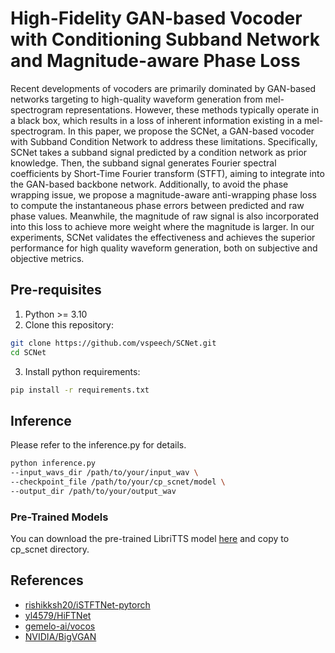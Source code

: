 # High-Fidelity GAN-based Vocoder with Conditioning Subband Network and Magnitude-aware Phase Loss 

Recent developments of vocoders are primarily dominated by GAN-based networks targeting to high-quality waveform generation from mel-spectrogram representations. However, these methods typically operate in a black box, which results in a loss of inherent information existing in a mel-spectrogram. In this paper, we propose the SCNet, a GAN-based vocoder with Subband Condition Network to address these limitations. Specifically, SCNet takes a subband signal predicted by a condition network as prior knowledge. Then, the subband signal generates Fourier spectral coefficients by Short-Time Fourier transform (STFT), aiming to integrate into the GAN-based backbone network. Additionally, to avoid the phase wrapping issue, we propose a magnitude-aware anti-wrapping phase loss to compute the instantaneous phase errors between predicted and raw phase values. Meanwhile, the magnitude of raw signal is also incorporated into this loss to achieve more weight where the magnitude is larger. In our experiments, SCNet validates the effectiveness and achieves the superior performance for high quality waveform generation, both on subjective and objective metrics.

## Pre-requisites
1. Python >= 3.10
2. Clone this repository:
```bash
git clone https://github.com/vspeech/SCNet.git
cd SCNet
```
3. Install python requirements: 
```bash
pip install -r requirements.txt
```
## Inference
Please refer to the inference.py for details.
```bash
python inference.py 
--input_wavs_dir /path/to/your/input_wav \
--checkpoint_file /path/to/your/cp_scnet/model \
--output_dir /path/to/your/output_wav
```
### Pre-Trained Models
You can download the pre-trained LibriTTS model [here](https://drive.google.com/file/d/1IziXkN8RtvOTv4BZbta_m1VG1CtVPaTd/view?usp=sharing) and copy to cp\_scnet directory.

## References
- [rishikksh20/iSTFTNet-pytorch](https://github.com/rishikksh20/iSTFTNet-pytorch)
- [yl4579/HiFTNet](https://github.com/yl4579/HiFTNet)
- [gemelo-ai/vocos](https://github.com/gemelo-ai/vocos)
- [NVIDIA/BigVGAN](https://github.com/NVIDIA/BigVGAN)
